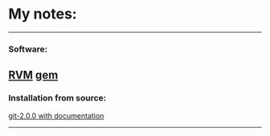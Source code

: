 # My notes:
---

### Software:
[RVM](software/rvm.md)
[gem](software/gem.md)
---

### Installation from source:
[git-2.0.0 with documentation](installation/from_source/git-2.0.0_with_doc.md)

---